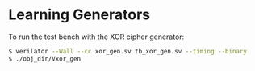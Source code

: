 # Learning Generators
To run the test bench with the XOR cipher generator:
```bash
$ verilator --Wall --cc xor_gen.sv tb_xor_gen.sv --timing --binary
$ ./obj_dir/Vxor_gen
```
